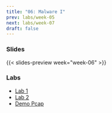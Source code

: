 ```yaml
---
title: "06: Malware I"
prev: labs/week-05
next: labs/week-07
draft: false
---
```


### Slides

{{< slides-preview week="week-06" >}}

### Labs

- [Lab 1](lab-1/)
- [Lab 2](lab-2/)
- [Demo Pcap](http_with_jpeg.pcap)
